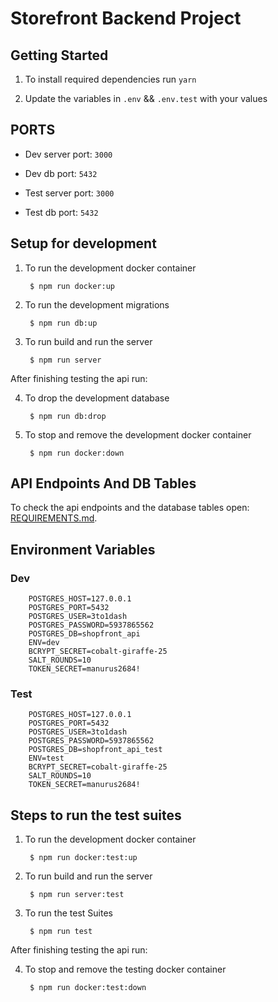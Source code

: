 # Storefront Backend Project

## Getting Started

1. To install required dependencies run `yarn`

2. Update the variables in `.env` && `.env.test` with your values

## PORTS

- Dev server port: `3000`

- Dev db port: `5432`

- Test server port: `3000`

- Test db port: `5432`

## Setup for development
1. To run the development docker container

        $ npm run docker:up

2. To run the development migrations

        $ npm run db:up

3. To run build and run the server

        $ npm run server

After finishing testing the api run:

4. To drop the development database

        $ npm run db:drop

5. To stop and remove the development docker container

        $ npm run docker:down

## API Endpoints And DB Tables

To check the api endpoints and the database tables open: [REQUIREMENTS.md](./REQUIREMENTS.md).

## Environment Variables
### Dev

```
    POSTGRES_HOST=127.0.0.1
    POSTGRES_PORT=5432
    POSTGRES_USER=3to1dash
    POSTGRES_PASSWORD=5937865562
    POSTGRES_DB=shopfront_api
    ENV=dev
    BCRYPT_SECRET=cobalt-giraffe-25
    SALT_ROUNDS=10
    TOKEN_SECRET=manurus2684!
```

### Test

```
    POSTGRES_HOST=127.0.0.1
    POSTGRES_PORT=5432
    POSTGRES_USER=3to1dash
    POSTGRES_PASSWORD=5937865562
    POSTGRES_DB=shopfront_api_test
    ENV=test
    BCRYPT_SECRET=cobalt-giraffe-25
    SALT_ROUNDS=10
    TOKEN_SECRET=manurus2684!
```

## Steps to run the test suites
1. To run the development docker container

        $ npm run docker:test:up

2. To run build and run the server

        $ npm run server:test

3. To run the test Suites

        $ npm run test

After finishing testing the api run:

4. To stop and remove the testing docker container

        $ npm run docker:test:down
